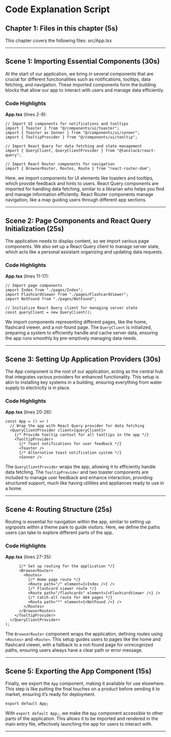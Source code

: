 # Code Explanation Script

## Chapter 1: Files in this chapter (5s)

This chapter covers the following files:
src/App.tsx

---

## Scene 1: Importing Essential Components (30s)

At the start of our application, we bring in several components that are crucial for different functionalities such as notifications, tooltips, data fetching, and navigation. These imported components form the building blocks that allow our app to interact with users and manage data efficiently.


### Code Highlights

**App.tsx** (lines 2-9):
```
// Import UI components for notifications and tooltips
import { Toaster } from "@/components/ui/toaster";
import { Toaster as Sonner } from "@/components/ui/sonner";
import { TooltipProvider } from "@/components/ui/tooltip";

// Import React Query for data fetching and state management
import { QueryClient, QueryClientProvider } from "@tanstack/react-query";

// Import React Router components for navigation
import { BrowserRouter, Routes, Route } from "react-router-dom";
```
Here, we import components for UI elements like toasters and tooltips, which provide feedback and hints to users. React Query components are imported for handling data fetching, similar to a librarian who helps you find and manage information efficiently. React Router components manage navigation, like a map guiding users through different app sections.



---

## Scene 2: Page Components and React Query Initialization (25s)

The application needs to display content, so we import various page components. We also set up a React Query client to manage server state, which acts like a personal assistant organizing and updating data requests.


### Code Highlights

**App.tsx** (lines 11-17):
```
// Import page components
import Index from "./pages/Index";
import FlashcardViewer from "./pages/FlashcardViewer";
import NotFound from "./pages/NotFound";

// Initialize React Query client for managing server state
const queryClient = new QueryClient();
```
We import components representing different pages, like the home, flashcard viewer, and a not-found page. The `QueryClient` is initialized, preparing a system to efficiently handle and cache server data, ensuring the app runs smoothly by pre-emptively managing data needs.



---

## Scene 3: Setting Up Application Providers (30s)

The App component is the root of our application, acting as the central hub that integrates various providers for enhanced functionality. This setup is akin to installing key systems in a building, ensuring everything from water supply to electricity is in place.


### Code Highlights

**App.tsx** (lines 20-26):
```
const App = () => (
  // Wrap the app with React Query provider for data fetching
  <QueryClientProvider client={queryClient}>
    {/* Provide tooltip context for all tooltips in the app */}
    <TooltipProvider>
      {/* Toast notifications for user feedback */}
      <Toaster />
      {/* Alternative toast notification system */}
      <Sonner />
```
The `QueryClientProvider` wraps the app, allowing it to efficiently handle data fetching. The `TooltipProvider` and two toaster components are included to manage user feedback and enhance interaction, providing structured support, much like having utilities and appliances ready to use in a home.



---

## Scene 4: Routing Structure (25s)

Routing is essential for navigation within the app, similar to setting up signposts within a theme park to guide visitors. Here, we define the paths users can take to explore different parts of the app.


### Code Highlights

**App.tsx** (lines 27-35):
```
      {/* Set up routing for the application */}
      <BrowserRouter>
        <Routes>
          {/* Home page route */}
          <Route path="/" element={<Index />} />
          {/* Flashcard viewer route */}
          <Route path="/flashcards" element={<FlashcardViewer />} />
          {/* Catch-all route for 404 pages */}
          <Route path="*" element={<NotFound />} />
        </Routes>
      </BrowserRouter>
    </TooltipProvider>
  </QueryClientProvider>
);
```
The `BrowserRouter` component wraps the application, defining routes using `<Routes>` and `<Route>`. This setup guides users to pages like the home and flashcard viewer, with a fallback to a not-found page for unrecognized paths, ensuring users always have a clear path or error message.



---

## Scene 5: Exporting the App Component (15s)

Finally, we export the `App` component, making it available for use elsewhere. This step is like putting the final touches on a product before sending it to market, ensuring it’s ready for deployment.

```tsx
export default App;
```
With `export default App;`, we make the `App` component accessible to other parts of the application. This allows it to be imported and rendered in the main entry file, effectively launching the app for users to interact with.

---


